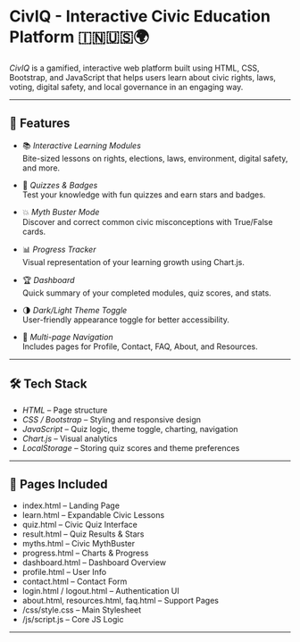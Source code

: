 # CivIQ - Interactive Civic Education Platform 🇮🇳🇺🇸🌍

*CivIQ* is a gamified, interactive web platform built using HTML, CSS, Bootstrap, and JavaScript that helps users learn about civic rights, laws, voting, digital safety, and local governance in an engaging way.

---

## 🌟 Features

- 📚 *Interactive Learning Modules*  
  Bite-sized lessons on rights, elections, laws, environment, digital safety, and more.

- 🧠 *Quizzes & Badges*  
  Test your knowledge with fun quizzes and earn stars and badges.

- 💥 *Myth Buster Mode*  
  Discover and correct common civic misconceptions with True/False cards.

- 📊 *Progress Tracker*  
  Visual representation of your learning growth using Chart.js.

- 🏆 *Dashboard*  
  Quick summary of your completed modules, quiz scores, and stats.

- 🌗 *Dark/Light Theme Toggle*  
  User-friendly appearance toggle for better accessibility.

- 📁 *Multi-page Navigation*  
  Includes pages for Profile, Contact, FAQ, About, and Resources.

---

## 🛠️ Tech Stack

- *HTML* – Page structure  
- *CSS / Bootstrap* – Styling and responsive design  
- *JavaScript* – Quiz logic, theme toggle, charting, navigation  
- *Chart.js* – Visual analytics  
- *LocalStorage* – Storing quiz scores and theme preferences  

---

## 📂 Pages Included

- index.html – Landing Page  
- learn.html – Expandable Civic Lessons  
- quiz.html – Civic Quiz Interface  
- result.html – Quiz Results & Stars  
- myths.html – Civic MythBuster  
- progress.html – Charts & Progress  
- dashboard.html – Dashboard Overview  
- profile.html – User Info  
- contact.html – Contact Form  
- login.html / logout.html – Authentication UI  
- about.html, resources.html, faq.html – Support Pages  
- /css/style.css – Main Stylesheet  
- /js/script.js – Core JS Logic  

---
